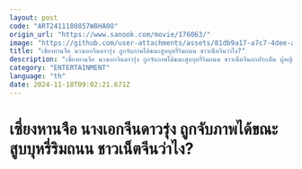 ```yaml
---
layout: post
code: "ART2411180857W8HA0O"
origin_url: "https://www.sanook.com/movie/176063/"
image: "https://github.com/user-attachments/assets/81db9a17-a7c7-4dee-a3f9-030b6dd9d172"
title: "เซี่ยงหานจือ นางเอกจีนดาวรุ่ง ถูกจับภาพได้ขณะสูบบุหรี่ริมถนน ชาวเน็ตจีนว่าไง?"
description: "เซี่ยงหานจือ นางเอกจีนดาวรุ่ง ถูกจับภาพได้ขณะสูบบุหรี่ริมถนน ชาวเน็ตจีนถกประเด็น ผู้หญิงสูบบุหรี่เป็นเรื่องปกติหรือไม่?"
category: "ENTERTAINMENT"
language: "th"
date: 2024-11-18T09:02:21.671Z
---
```


# เซี่ยงหานจือ นางเอกจีนดาวรุ่ง ถูกจับภาพได้ขณะสูบบุหรี่ริมถนน ชาวเน็ตจีนว่าไง?